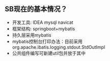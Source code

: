 ## SB现在的基本情况？  
* 开发工具: IDEA mysql navicat  
* 框架结构: springboot+mybatis
* 持久层采用mybatis
* mybatis控制台打印办法：目前采用org.apache.ibatis.logging.stdout.StdOutImpl
* 公共组件编写可新建util包并放于其中


